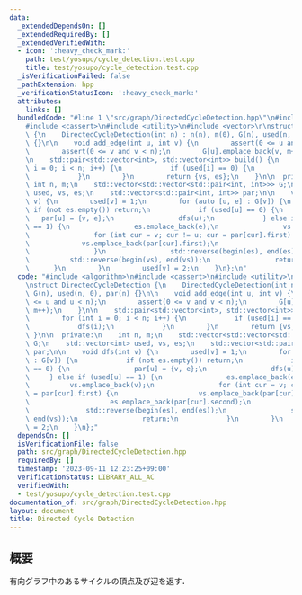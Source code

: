 ```yaml
---
data:
  _extendedDependsOn: []
  _extendedRequiredBy: []
  _extendedVerifiedWith:
  - icon: ':heavy_check_mark:'
    path: test/yosupo/cycle_detection.test.cpp
    title: test/yosupo/cycle_detection.test.cpp
  _isVerificationFailed: false
  _pathExtension: hpp
  _verificationStatusIcon: ':heavy_check_mark:'
  attributes:
    links: []
  bundledCode: "#line 1 \"src/graph/DirectedCycleDetection.hpp\"\n#include <algorithm>\n\
    #include <cassert>\n#include <utility>\n#include <vector>\n\nstruct DirectedCycleDetection\
    \ {\n    DirectedCycleDetection(int n) : n(n), m(0), G(n), used(n, 0), par(n)\
    \ {}\n\n    void add_edge(int u, int v) {\n        assert(0 <= u and u < n);\n\
    \        assert(0 <= v and v < n);\n        G[u].emplace_back(v, m++);\n    }\n\
    \n    std::pair<std::vector<int>, std::vector<int>> build() {\n        for (int\
    \ i = 0; i < n; i++) {\n            if (used[i] == 0) {\n                dfs(i);\n\
    \            }\n        }\n        return {vs, es};\n    }\n\n  private:\n   \
    \ int n, m;\n    std::vector<std::vector<std::pair<int, int>>> G;\n    std::vector<int>\
    \ used, vs, es;\n    std::vector<std::pair<int, int>> par;\n\n    void dfs(int\
    \ v) {\n        used[v] = 1;\n        for (auto [u, e] : G[v]) {\n           \
    \ if (not es.empty()) return;\n            if (used[u] == 0) {\n             \
    \   par[u] = {v, e};\n                dfs(u);\n            } else if (used[u]\
    \ == 1) {\n                es.emplace_back(e);\n                vs.emplace_back(v);\n\
    \                for (int cur = v; cur != u; cur = par[cur].first) {\n       \
    \             vs.emplace_back(par[cur].first);\n                    es.emplace_back(par[cur].second);\n\
    \                }\n                std::reverse(begin(es), end(es));\n      \
    \          std::reverse(begin(vs), end(vs));\n                return;\n      \
    \      }\n        }\n        used[v] = 2;\n    }\n};\n"
  code: "#include <algorithm>\n#include <cassert>\n#include <utility>\n#include <vector>\n\
    \nstruct DirectedCycleDetection {\n    DirectedCycleDetection(int n) : n(n), m(0),\
    \ G(n), used(n, 0), par(n) {}\n\n    void add_edge(int u, int v) {\n        assert(0\
    \ <= u and u < n);\n        assert(0 <= v and v < n);\n        G[u].emplace_back(v,\
    \ m++);\n    }\n\n    std::pair<std::vector<int>, std::vector<int>> build() {\n\
    \        for (int i = 0; i < n; i++) {\n            if (used[i] == 0) {\n    \
    \            dfs(i);\n            }\n        }\n        return {vs, es};\n   \
    \ }\n\n  private:\n    int n, m;\n    std::vector<std::vector<std::pair<int, int>>>\
    \ G;\n    std::vector<int> used, vs, es;\n    std::vector<std::pair<int, int>>\
    \ par;\n\n    void dfs(int v) {\n        used[v] = 1;\n        for (auto [u, e]\
    \ : G[v]) {\n            if (not es.empty()) return;\n            if (used[u]\
    \ == 0) {\n                par[u] = {v, e};\n                dfs(u);\n       \
    \     } else if (used[u] == 1) {\n                es.emplace_back(e);\n      \
    \          vs.emplace_back(v);\n                for (int cur = v; cur != u; cur\
    \ = par[cur].first) {\n                    vs.emplace_back(par[cur].first);\n\
    \                    es.emplace_back(par[cur].second);\n                }\n  \
    \              std::reverse(begin(es), end(es));\n                std::reverse(begin(vs),\
    \ end(vs));\n                return;\n            }\n        }\n        used[v]\
    \ = 2;\n    }\n};"
  dependsOn: []
  isVerificationFile: false
  path: src/graph/DirectedCycleDetection.hpp
  requiredBy: []
  timestamp: '2023-09-11 12:23:25+09:00'
  verificationStatus: LIBRARY_ALL_AC
  verifiedWith:
  - test/yosupo/cycle_detection.test.cpp
documentation_of: src/graph/DirectedCycleDetection.hpp
layout: document
title: Directed Cycle Detection
---
```


## 概要
有向グラフ中のあるサイクルの頂点及び辺を返す．

